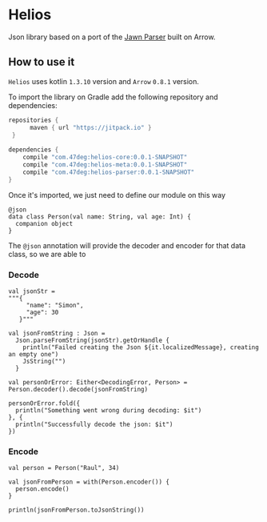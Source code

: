 # Helios

Json library based on a port of the [Jawn Parser](https://github.com/non/jawn) built on Arrow.

## How to use it

`Helios` uses kotlin `1.3.10` version and `Arrow` `0.8.1` version.

To import the library on Gradle add the following repository and dependencies:

```groovy
repositories {
      maven { url "https://jitpack.io" }
 }
 
dependencies {
    compile "com.47deg:helios-core:0.0.1-SNAPSHOT"
    compile "com.47deg:helios-meta:0.0.1-SNAPSHOT"
    compile "com.47deg:helios-parser:0.0.1-SNAPSHOT"
}
```

Once it's imported, we just need to define our module on this way 

```kotlin:ank
@json
data class Person(val name: String, val age: Int) {
  companion object
}
```

The `@json` annotation will provide the decoder and encoder for that data class, so we are able to

### Decode

```kotlin:ank
val jsonStr = 
"""{
     "name": "Simon",
     "age": 30
   }"""
    
val jsonFromString : Json = 
  Json.parseFromString(jsonStr).getOrHandle {
    println("Failed creating the Json ${it.localizedMessage}, creating an empty one")
    JsString("")
  }

val personOrError: Either<DecodingError, Person> = Person.decoder().decode(jsonFromString)

personOrError.fold({
  println("Something went wrong during decoding: $it")
}, {
  println("Successfully decode the json: $it")
})
```

### Encode

```kotlin:ank
val person = Person("Raul", 34)

val jsonFromPerson = with(Person.encoder()) {
  person.encode()
}

println(jsonFromPerson.toJsonString())
```
